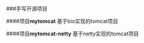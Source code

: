 
###手写开源项目

####项目**mytomcat**
    基于bio实现的tomcat项目
    
####项目**mytomcat-netty**
    基于netty实现的tomcat项目 
    